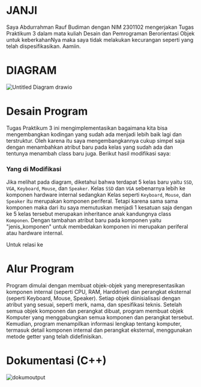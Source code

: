# JANJI
 Saya Abdurrahman Rauf Budiman dengan NIM 2301102 mengerjakan Tugas Praktikum 3 dalam mata kuliah Desain dan Pemrograman Berorientasi Objek untuk keberkahanNya maka saya tidak melakukan kecurangan seperti yang telah dispesifikasikan. Aamiin.

# DIAGRAM
![Untitled Diagram drawio](https://github.com/user-attachments/assets/f0c20f72-f065-4fe0-8f30-b5acfeb47898)

# Desain Program
Tugas Praktikum 3 ini mengimplementasikan bagaimana kita bisa mengembangkan kodingan yang sudah ada menjadi lebih baik lagi dan terstruktur. Oleh karena itu saya mengembangkannya cukup simpel saja dengan menambahkan atribut baru pada kelas yang sudah ada dan tentunya menambah class baru juga. Berikut hasil modifikasi saya:

### Yang di Modifikasi
Jika melihat pada diagram, diketahui bahwa terdapat 5 kelas baru yaitu `SSD`, `VGA`, `Keyboard`, `Mouse`, dan `Speaker`. Kelas `SSD` dan `VGA` sebenarnya lebih ke komponen hardware internal sedangkan Kelas seperti `Keyboard`, `Mouse`, dan `Speaker` itu merupakan komponen periferal. Tetapi karena sama sama komponen maka dari itu saya memutuskan menjadi 1 kesatuan saja dengan ke 5 kelas tersebut merupakan inheritance anak kandungnya class `Komponen`. Dengan tambahan atribut baru pada komponen yaitu "jenis_komponen" untuk membedakan komponen ini merupakan periferal atau hardware internal.

Untuk relasi ke

# Alur Program
Program dimulai dengan membuat objek-objek yang merepresentasikan komponen internal (seperti CPU, RAM, Harddrive) dan perangkat eksternal (seperti Keyboard, Mouse, Speaker). Setiap objek diinisialisasi dengan atribut yang sesuai, seperti merk, nama, dan spesifikasi teknis. Setelah semua objek komponen dan perangkat dibuat, program membuat objek Komputer yang menggabungkan semua komponen dan perangkat tersebut. Kemudian, program menampilkan informasi lengkap tentang komputer, termasuk detail komponen internal dan perangkat eksternal, menggunakan metode getter yang telah didefinisikan.

# Dokumentasi (C++)
![dokumoutput](https://github.com/user-attachments/assets/20811e77-fc0e-4ea1-acf6-7e2466cca2fb)
